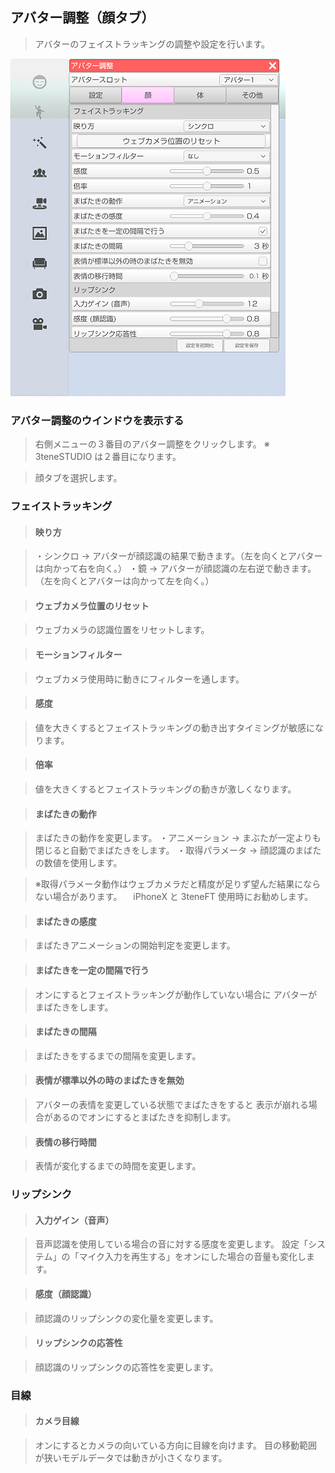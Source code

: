 ## アバター調整（顔タブ）


>アバターのフェイストラッキングの調整や設定を行います。

![画像](image/AdjustAvaterFace_1.png "")


### アバター調整のウインドウを表示する

>右側メニューの３番目のアバター調整をクリックします。
>※ 3teneSTUDIO は２番目になります。

>顔タブを選択します。


### フェイストラッキング

>#### 映り方

>・シンクロ → アバターが顔認識の結果で動きます。（左を向くとアバターは向かって右を向く。）
>・鏡 → アバターが顔認識の左右逆で動きます。（左を向くとアバターは向かって左を向く。）

>#### ウェブカメラ位置のリセット

>ウェブカメラの認識位置をリセットします。

>#### モーションフィルター

>ウェブカメラ使用時に動きにフィルターを通します。

>#### 感度

>値を大きくするとフェイストラッキングの動き出すタイミングが敏感になります。

>#### 倍率

>値を大きくするとフェイストラッキングの動きが激しくなります。

>#### まばたきの動作

>まばたきの動作を変更します。
>・アニメーション → まぶたが一定よりも閉じると自動でまばたきをします。
>・取得パラメータ → 顔認識のまばたの数値を使用します。

>※取得パラメータ動作はウェブカメラだと精度が足りず望んだ結果にならない場合があります。
>　iPhoneX と 3teneFT 使用時にお勧めします。

>#### まばたきの感度

>まばたきアニメーションの開始判定を変更します。

>#### まばたきを一定の間隔で行う

>オンにするとフェイストラッキングが動作していない場合に
>アバターがまばたきをします。

>#### まばたきの間隔

>まばたきをするまでの間隔を変更します。

>#### 表情が標準以外の時のまばたきを無効

>アバターの表情を変更している状態でまばたきをすると
>表示が崩れる場合があるのでオンにするとまばたきを抑制します。

>#### 表情の移行時間

>表情が変化するまでの時間を変更します。

### リップシンク

>#### 入力ゲイン（音声）

>音声認識を使用している場合の音に対する感度を変更します。
>設定「システム」の「マイク入力を再生する」をオンにした場合の音量も変化します。

>#### 感度（顔認識）

>顔認識のリップシンクの変化量を変更します。

>#### リップシンクの応答性

>顔認識のリップシンクの応答性を変更します。


### 目線

>#### カメラ目線

>オンにするとカメラの向いている方向に目線を向けます。
>目の移動範囲が狭いモデルデータでは動きが小さくなります。



